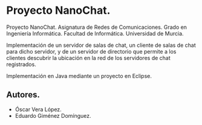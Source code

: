 # Proyecto NanoChat.

Proyecto NanoChat. Asignatura de Redes de Comunicaciones. 
Grado en Ingeniería Informática. Facultad de Informática. Universidad de Murcia. 

Implementación de un servidor de salas de chat, un cliente de salas de chat para
dicho servidor, y de un servidor de directorio que permite a los clientes
descubrir la ubicación en la red de los servidores de chat registrados.

Implementación en Java mediante un proyecto en Eclipse.

## Autores.

- Óscar Vera López.
- Eduardo Giménez Domínguez.
